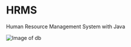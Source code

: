 # HRMS
 Human Resource Management System with Java
 
 ![Image of db](https://github.com/zeynep-dmrl/HRMS/hrms_postresql.png)
